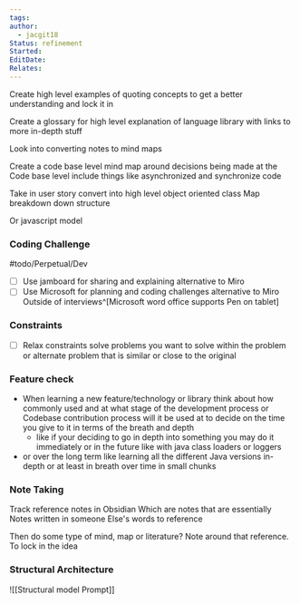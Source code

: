 ```yaml
---
tags: 
author:
  - jacgit18
Status: refinement
Started: 
EditDate: 
Relates:
---
```


Create high level examples of quoting concepts to get a better understanding and lock it in  
  
Create a glossary for high level explanation of language library with links to more in-depth stuff


Look into converting notes to mind maps



Create a code base level mind map around decisions being made at the Code base level include things like asynchronized and synchronize code  
  
  
Take in user story convert into high level object oriented class Map breakdown down structure  
  
  
  
Or javascript model





### Coding Challenge
#todo/Perpetual/Dev
- [ ] Use jamboard for sharing and explaining alternative to Miro  
- [ ] Use Microsoft for planning and coding challenges alternative to Miro Outside of interviews^[Microsoft word office supports Pen on tablet]  
### Constraints
- [ ] Relax constraints solve problems you want to solve within the problem or alternate problem that is similar or close to the original

### Feature check
- When learning a new feature/technology or library  think about how commonly used and at what stage of the development process or Codebase contribution process will it be used at to decide on the time you give to it in terms of the breath and depth 
	- like if your deciding to go in depth into something you may do it immediately or in the future like with java class loaders or loggers
- or over the long term like learning all the different Java versions in-depth or at least in breath over time in small chunks  

### Note Taking
Track reference notes in Obsidian Which are notes that are essentially Notes written in someone Else's words to reference  
  
  
Then do some type of mind, map or literature? Note around that reference. To lock in the idea

### Structural Architecture 
![[Structural model Prompt]]